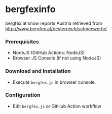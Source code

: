 # bergfexinfo
bergfex.at snow reports Austria retrieved from http://www.bergfex.at/oesterreich/schneewerte/

### Prerequisites

- NodeJS (GitHub Actions: NodeJS)
- Browser JS Console (if not using NodeJS)

### Download and Installation 

- Execute `bergfex.js` in browser console.

### Configuration

- Edit `bergfex.js` or GitHub Action workflow

